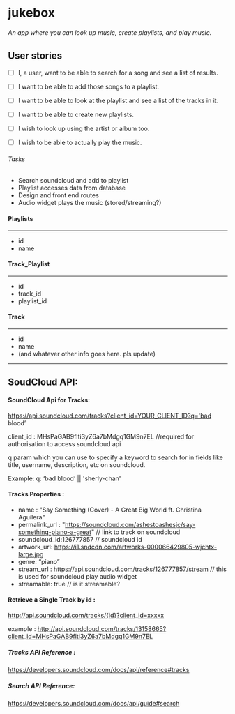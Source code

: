 # jukebox
###### An app where you can look up music, create playlists, and play music.



## User stories

- [ ] I, a user, want to be able to search for a song and see a list of results.
- [ ] I want to be able to add those songs to a playlist.
- [ ] I want to be able to look at the playlist and see a list of the tracks in it.
- [ ] I want to be able to create new playlists.
- [ ] I wish to look up using the artist or album too.
- [ ] I wish to be able to actually play the music.



###### Tasks

- Search soundcloud and add to playlist
- Playlist accesses data from database
- Design and front end routes
- Audio widget plays the music (stored/streaming?)




#### Playlists    
--------- 
- id          
- name        
              
#### Track_Playlist
--------------
- id
- track_id
- playlist_id

#### Track
------
- id
- name
- (and whatever other info goes here. pls update)


---------------

## SoudCloud API:


#### SoundCloud Api for Tracks:
https://api.soundcloud.com/tracks?client_id=YOUR_CLIENT_ID?q='bad blood’

client_id : MHsPaGAB9flti3yZ6a7bMdgq1GM9n7EL   //required for authorisation to access soundcloud api

q param which you can use to specify a keyword to search for in fields like title, username, description, etc on soundcloud.

Example: 
  q: ‘bad blood’ || 'sherly-chan'
  

#### Tracks Properties :

- name : "Say Something (Cover) - A Great Big World ft. Christina Aguilera"
- permalink_url : 	"https://soundcloud.com/ashestoashesjc/say-something-piano-a-great"   // link to track on soundcloud
- soundcloud_id:126777857        // soundcloud id
- artwork_url: https://i1.sndcdn.com/artworks-000066429805-wjchtx-large.jpg
- genre: “piano”
- stream_url : https://api.soundcloud.com/tracks/126777857/stream   // this is used for soundcloud play audio widget
- streamable: true    // is it streamable? 

#### Retrieve a Single Track by id :

http://api.soundcloud.com/tracks/{id}?client_id=xxxxx

example : 
http://api.soundcloud.com/tracks/13158665?client_id=MHsPaGAB9flti3yZ6a7bMdgq1GM9n7EL



##### Tracks API Reference :
https://developers.soundcloud.com/docs/api/reference#tracks

##### Search API Reference:
https://developers.soundcloud.com/docs/api/guide#search

